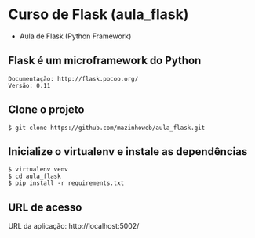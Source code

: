 # Curso de Flask (aula_flask)
- Aula de Flask (Python Framework)

## Flask é um microframework do Python
```
Documentação: http://flask.pocoo.org/
Versão: 0.11
```

## Clone o projeto
```
$ git clone https://github.com/mazinhoweb/aula_flask.git
```

## Inicialize o virtualenv e instale as dependências
```
$ virtualenv venv
$ cd aula_flask
$ pip install -r requirements.txt
```

## URL de acesso
URL da aplicação: http://localhost:5002/
